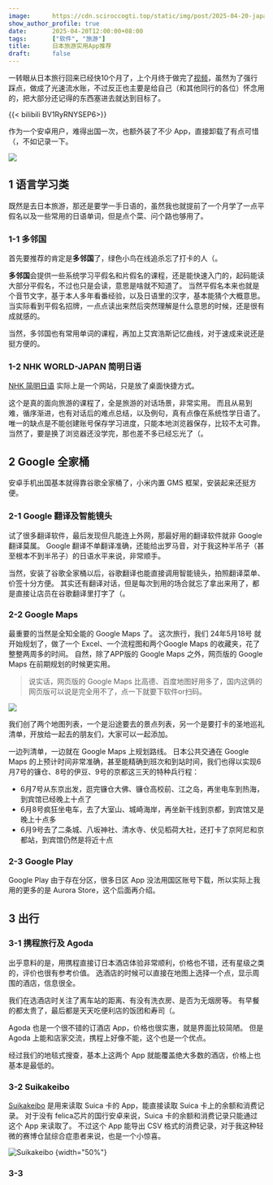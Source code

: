 ```yaml
---
image:      https://cdn.sciroccogti.top/static/img/post/2025-04-20-japan-apps/DSC07771.webp
show_author_profile: true
date:       2025-04-20T12:00:00+08:00
tags:       ["软件", "旅游"]
title:      日本旅游实用App推荐
draft:      false
---
```


一转眼从日本旅行回来已经快10个月了，上个月终于做完了[视频](https://www.bilibili.com/video/BV1RyRNYSEP6/)，虽然为了强行踩点，做成了光速流水账，不过反正也主要是给自己（和其他同行的各位）怀念用的，把大部分还记得的东西塞进去就达到目标了。

{{< bilibili BV1RyRNYSEP6>}}

作为一个安卓用户，难得出国一次，也额外装了不少 App，直接卸载了有点可惜（，不如记录一下。

![](https://cdn.sciroccogti.top/static/img/post/2025-04-20-japan-apps/Screenshot_2025-04-20-11-20-28-186_com.miui.home-edit.webp)

## 1 语言学习类

既然是去日本旅游，那还是要学一手日语的，虽然我也就提前了一个月学了一点平假名以及一些常用的日语单词，但是点个菜、问个路也够用了。

### 1-1 多邻国

首先要推荐的肯定是**多邻国**了，绿色小鸟在线追杀忘了打卡的人（。

**多邻国**会提供一些系统学习平假名和片假名的课程，还是能快速入门的，起码能读大部分平假名，不过也只是会读，意思是啥就不知道了。
当然平假名本来也就是个音节文字，基于本人多年看番经验，以及日语里的汉字，基本能猜个大概意思。
当实际看到平假名招牌，一点点读出来然后突然理解是什么意思的时候，还是很有成就感的。

当然，多邻国也有常用单词的课程，再加上艾宾浩斯记忆曲线，对于速成来说还是挺方便的。

### 1-2 NHK WORLD-JAPAN 简明日语

[NHK 简明日语](https://www3.nhk.or.jp/nhkworld/zh/learnjapanese/) 实际上是一个网站，只是放了桌面快捷方式。

这个是真的面向旅游的课程了，全是旅游的对话场景，非常实用。
而且从易到难，循序渐进，也有对话后的难点总结，以及例句，真有点像在系统性学日语了。
唯一的缺点是不能创建账号保存学习进度，只能本地浏览器保存，比较不太可靠。
当然了，要是换了浏览器还没学完，那也差不多已经忘光了（。

## 2 Google 全家桶

安卓手机出国基本就得靠谷歌全家桶了，小米内置 GMS 框架，安装起来还挺方便。

### 2-1 Google 翻译及智能镜头

试了很多翻译软件，最后发现但凡能连上外网，那最好用的翻译软件就非 Google 翻译莫属。
Google 翻译不单翻译准确，还能给出罗马音，对于我这种半吊子（甚至根本不到半吊子）的日语水平来说，非常顺手。

当然，安装了谷歌全家桶以后，谷歌翻译也能直接调用智能镜头，拍照翻译菜单、价签十分方便。
其实还有翻译对话，但是每次到用的场合就忘了拿出来用了，都是直接让店员在谷歌翻译里打字了（。

### 2-2 Google Maps

最重要的当然是全知全能的 Google Maps 了。
这次旅行，我们 24年5月18号 就开始规划了，做了一个 Excel、一个流程图和两个Google Maps 的收藏夹，花了整整两周多的时间。
自然，除了APP版的 Google Maps 之外，网页版的 Google Maps 在前期规划的时候更实用。
> 说实话，网页版的 Google Maps 比高德、百度地图好用多了，国内这俩的网页版可以说是完全用不了，点一下就要下软件or扫码。

![](https://cdn.sciroccogti.top/static/img/post/2025-04-20-japan-apps/日本交通时间与票价.webp)

我们创了两个地图列表，一个是沿途要去的景点列表，另一个是要打卡的圣地巡礼清单，开放给一起去的朋友们，大家可以一起添加。

一边列清单，一边就在 Google Maps 上规划路线。
日本公共交通在 Google Maps 的上预计时间非常准确，甚至能精确到班次和到站时间，我们也得以实现6月7号的镰仓、8号的伊豆、9号的京都这三天的特种兵行程：
- 6月7号从东京出发，逛完镰仓大佛、镰仓高校前、江之岛，再坐电车到热海，到宾馆已经晚上十点了
- 6月8号疯狂坐电车，去了大室山、城崎海岸，再坐新干线到京都，到宾馆又是晚上十点多
- 6月9号去了二条城、八坂神社、清水寺、伏见稻荷大社，还打卡了京阿尼和京都站，到宾馆仍然是将近十点

### 2-3 Google Play

Google Play 由于存在分区，很多日区 App 没法用国区账号下载，所以实际上我用的更多的是 Aurora Store，这个后面再介绍。

## 3 出行

### 3-1 携程旅行及 Agoda

出乎意料的是，用携程直接订日本酒店体验非常顺利，价格也不错，还有星级之类的，评价也很有参考价值。
选酒店的时候可以直接在地图上选择一个点，显示周围的酒店，信息很全。

我们在选酒店时关注了离车站的距离、有没有洗衣房、是否为无烟房等。
有早餐的都太贵了，最后都是天天吃便利店的饭团和寿司（。

Agoda 也是一个很不错的订酒店 App，价格也很实惠，就是界面比较简陋。
但是 Agoda 上能和店家交流，携程上好像不能，这个也是一个优点。

经过我们的地毯式搜查，基本上这两个 App 就能覆盖绝大多数的酒店，价格上也基本是最低的。

### 3-2 Suikakeibo

[Suikakeibo](https://play.google.com/store/apps/details?id=net.mediavrog.ic_card_expensetracker) 是用来读取 Suica 卡的 App，能直接读取 Suica 卡上的余额和消费记录。
对于没有 felica芯片的国行安卓来说，Suica 卡的余额和消费记录只能通过这个 App 来读取了。
不过这个 App 能导出 CSV 格式的消费记录，对于我这种轻微的赛博仓鼠综合症患者来说，也是一个小惊喜。

![Suikakeibo](https://cdn.sciroccogti.top/static/img/post/2025-04-20-japan-apps/Screenshot_2025-04-25-23-17-08-485_net.mediavrog.ic_card_expensetracker-edit.webp)
{width="50%"}

### 3-3 
